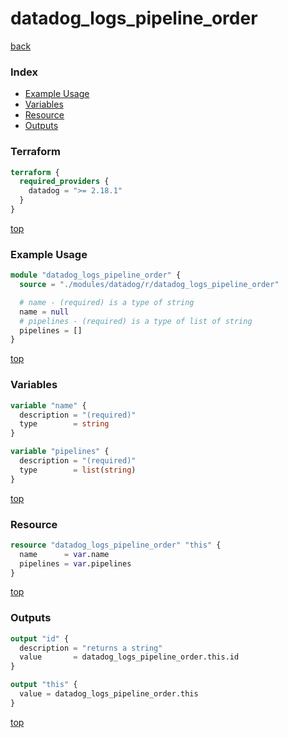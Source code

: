 # datadog_logs_pipeline_order

[back](../datadog.md)

### Index

- [Example Usage](#example-usage)
- [Variables](#variables)
- [Resource](#resource)
- [Outputs](#outputs)

### Terraform

```terraform
terraform {
  required_providers {
    datadog = ">= 2.18.1"
  }
}
```

[top](#index)

### Example Usage

```terraform
module "datadog_logs_pipeline_order" {
  source = "./modules/datadog/r/datadog_logs_pipeline_order"

  # name - (required) is a type of string
  name = null
  # pipelines - (required) is a type of list of string
  pipelines = []
}
```

[top](#index)

### Variables

```terraform
variable "name" {
  description = "(required)"
  type        = string
}

variable "pipelines" {
  description = "(required)"
  type        = list(string)
}
```

[top](#index)

### Resource

```terraform
resource "datadog_logs_pipeline_order" "this" {
  name      = var.name
  pipelines = var.pipelines
}
```

[top](#index)

### Outputs

```terraform
output "id" {
  description = "returns a string"
  value       = datadog_logs_pipeline_order.this.id
}

output "this" {
  value = datadog_logs_pipeline_order.this
}
```

[top](#index)